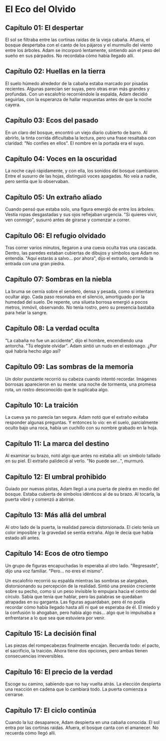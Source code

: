 # El Eco del Olvido

## Capítulo 01: El despertar
El sol se filtraba entre las cortinas raídas de la vieja cabaña. Afuera, el
bosque despertaba con el canto de los pájaros y el murmullo del viento entre los
árboles. Adam se incorporó lentamente, sintiendo aún el peso del sueño en sus
párpados. No recordaba cómo había llegado allí.

## Capítulo 02: Huellas en la tierra
El suelo húmedo alrededor de la cabaña estaba marcado por pisadas recientes.
Algunas parecían ser suyas, pero otras eran más grandes y profundas. Con un
escalofrío recorriéndole la espalda, Adam decidió seguirlas, con la esperanza de
hallar respuestas antes de que la noche cayera.

## Capítulo 03: Ecos del pasado
En un claro del bosque, encontró un viejo diario cubierto de barro. Al abrirlo,
la tinta corrida dificultaba la lectura, pero una frase resaltaba con claridad:
"No confíes en ellos". El nombre en la portada era el suyo.

## Capítulo 04: Voces en la oscuridad
La noche cayó rápidamente, y con ella, los sonidos del bosque cambiaron. Entre
el susurro de las hojas, distinguió voces apagadas. No veía a nadie, pero sentía
que lo observaban.

## Capítulo 05: Un extraño aliado
Cuando pensó que estaba solo, una figura emergió de entre los árboles. Vestía
ropas desgastadas y sus ojos reflejaban urgencia. "Si quieres vivir, ven
conmigo", susurró antes de girarse y comenzar a correr.

## Capítulo 06: El refugio olvidado
Tras correr varios minutos, llegaron a una cueva oculta tras una cascada.
Dentro, las paredes estaban cubiertas de dibujos y símbolos que Adam no
entendía. "Aquí estarás a salvo... por ahora", dijo el extraño, cerrando la
entrada con una gran piedra.

## Capítulo 07: Sombras en la niebla
La bruma se cernía sobre el sendero, densa y pesada, como si intentara ocultar
algo. Cada paso resonaba en el silencio, amortiguado por la humedad del suelo.
De repente, una silueta borrosa emergió a pocos metros, inmóvil, observando.
No tenía rostro, pero su presencia bastaba para helar la sangre.

## Capítulo 08: La verdad oculta
"La cabaña no fue un accidente", dijo el hombre, encendiendo una antorcha.
"Tú elegiste olvidar". Adam sintió un nudo en el estómago. ¿Por qué habría
hecho algo así?

## Capítulo 09: Las sombras de la memoria
Un dolor punzante recorrió su cabeza cuando intentó recordar. Imágenes borrosas
aparecieron en su mente: una noche de tormenta, una promesa rota, un rostro
desconocido que le suplicaba algo.

## Capítulo 10: La traición
La cueva ya no parecía tan segura. Adam notó que el extraño evitaba responder
algunas preguntas. Y entonces lo vio: en el suelo, parcialmente oculto bajo una
roca, había un cuchillo con su nombre grabado en la hoja.

## Capítulo 11: La marca del destino
Al examinar su brazo, notó algo que antes no estaba allí: un símbolo tallado en
su piel. El extraño palideció al verlo. "No puede ser...", murmuró.

## Capítulo 12: El umbral prohibido
Guiado por nuevas pistas, Adam llegó a una puerta de piedra en medio del bosque.
Estaba cubierta de símbolos idénticos al de su brazo. Al tocarla, la puerta
vibró y comenzó a abrirse.

## Capítulo 13: Más allá del umbral
Al otro lado de la puerta, la realidad parecía distorsionada. El cielo tenía un
color imposible y la gravedad se sentía extraña. Algo le decía que había estado
allí antes.

## Capítulo 14: Ecos de otro tiempo
Un grupo de figuras encapuchadas lo esperaba al otro lado. "Regresaste", dijo
una voz familiar. "Pero... no eres el mismo".

Un escalofrío recorrió su espalda mientras las sombras se alargaban, distorsionando su percepción de la realidad. Sintió una presión creciente sobre su pecho, como si un peso invisible lo empujara hacia el centro del círculo. Sabía que tenía que hablar, pero las palabras se quedaban atrapadas en su garganta. Las figuras aguardaban, pero él no podía recordar cómo había llegado hasta allí ni qué se esperaba de él. El miedo y la confusión lo ahogaban, pero había algo más... algo que lo impulsaba a enfrentarse a lo que sea que estuviera por venir.

## Capítulo 15: La decisión final
Las piezas del rompecabezas finalmente encajan. Recuerda todo: el pacto, el
sacrificio, la traición. Ahora tiene dos opciones, pero ambas tienen
consecuencias irreversibles.

## Capítulo 16: El precio de la verdad
Escoge su camino, sabiendo que no hay vuelta atrás. La elección despierta una
reacción en cadena que lo cambiará todo. La puerta comienza a cerrarse.

## Capítulo 17: El ciclo continúa
Cuando la luz desaparece, Adam despierta en una cabaña conocida. El sol entra
por las cortinas raídas. Afuera, el bosque canta con el amanecer. No recuerda
cómo llegó allí.
